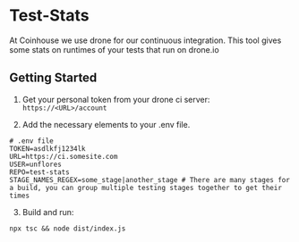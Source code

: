 # Test-Stats

At Coinhouse we use drone for our continuous integration. This tool gives some stats on runtimes of your tests that run on drone.io

## Getting Started

1. Get your personal token from your drone ci server: `https://<URL>/account`

2. Add the necessary elements to your .env file.


```
# .env file
TOKEN=asdlkfj1234lk
URL=https://ci.somesite.com
USER=unflores
REPO=test-stats
STAGE_NAMES_REGEX=some_stage|another_stage # There are many stages for a build, you can group multiple testing stages together to get their times
```

3. Build and run:
```
npx tsc && node dist/index.js
```
